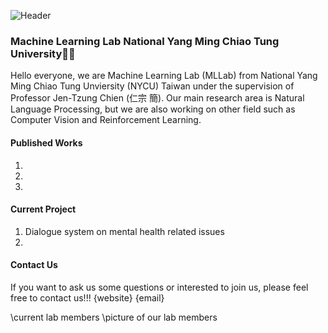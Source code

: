 ![Header](/header-image.png)
### Machine Learning Lab National Yang Ming Chiao Tung University🤖🤖

Hello everyone, we are Machine Learning Lab (MLLab) from National Yang Ming Chiao Tung Unviersity (NYCU) Taiwan under the supervision of Professor Jen-Tzung Chien (仁宗 簡). Our main research area is Natural Language Processing, but we are also working on other field such as Computer Vision and Reinforcement Learning. 

#### Published Works
1. 
2. 
3. 


#### Current Project
1. Dialogue system on mental health related issues
2.


#### Contact Us
If you want to ask us some questions or interested to join us, please feel free to contact us!!!
{website} {email}

\\current lab members
\\picture of our lab members
<!--
**NCTU-MLLab/NCTU-MLLab** is a ✨ _special_ ✨ repository because its `README.md` (this file) appears on your GitHub profile.

Here are some ideas to get you started:

- 🔭 I’m currently working on ...
- 🌱 I’m currently learning ...
- 👯 I’m looking to collaborate on ...
- 🤔 I’m looking for help with ...
- 💬 Ask me about ...
- 📫 How to reach me: ...
- 😄 Pronouns: ...
- ⚡ Fun fact: ...
-->
